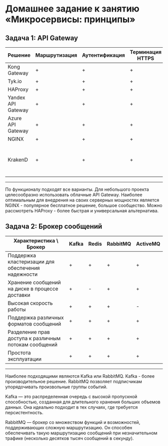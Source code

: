 
# Домашнее задание к занятию «Микросервисы: принципы»

## Задача 1: API Gateway 

| Решение            | Маршрутизация | Аутентификация | Терминация HTTPS | Бесплатно/Открыто?                                               |
|--------------------|---------------|----------------|------------------|------------------------------------------------------------------|
| Kong Gateway       | +             | +              | +                | Бесплатно, Apache 2.0                                            |
| Tyk.io             | +             | +              | +                | Бесплатно, MPL                                                   |
| HAProxy            | +             | +              | +                | Бесплатно                                                        |
| Yandex API Gateway | +             | +              | +                | Платно                                                           |
| Azure API Gateway  | +             | +              | +                | Платно                                                           |
| NGINX              | +             | +              | +                | Бесплатно                                                        |
| KrakenD            | +             | +              | +                | Двойное лицензирование, нужные функции частично в платной версии |
---------------------------------------------------------------------------------------------------------------------------------------------

По функционалу подходят все варианты. Для небольшого проекта целесообразно использовать облачные API Gateway.
Наиболее оптимальным для внедрения на своих серверных мощностях является NGINX - популярное бесплатное решение, большое сообщество. Можно рассмотреть HAProxy - более быстрая и универсальная альтернатива.


## Задача 2: Брокер сообщений

| Характеристика \ Брокер                               | Kafka | Redis | RabbitMQ | ActiveMQ |
|-------------------------------------------------------|-------|-------|----------|----------|
| Поддержка кластеризации для обеспечения надежности    | +     | +     | +        | +        |
| Хранение сообщений на диске в процессе доставки       | +     | -     | +        | +        |
| Высокая скорость работы                               | +     | +     | +        | -        |
| Поддержка различных форматов сообщений                | +     | +     | +        | +        |
| Разделение прав доступа к различным потокам сообщений | +     | +     | +        | +        |
| Простота эксплуатации                                 | +     | +     | +        | +        |
-----------------------------------------------------------------------------------------------

Наиболее подходящими являются Kafka или RabbitMQ. Kafka - более производительное решение. RabbitMQ позволяет подписчикам упорядочивать произвольные группы событий.

Kafka — это распределенная очередь с высокой пропускной способностью, созданная для длительного хранения больших объемов данных. Она идеально подходит в тех случаях, где требуется персистентность.

RabbitMQ — брокер со множеством функций и возможностей, поддерживающих сложную маршрутизацию. Он способен обеспечивать такую маршрутизацию сообщений при незначительном трафике (несколько десятков тысяч сообщений в секунду).

